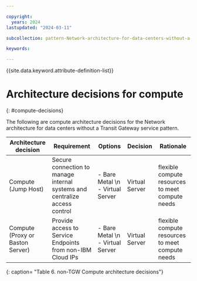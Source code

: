 ```yaml
---

copyright:
  years: 2024
lastupdated: "2024-03-11"

subcollection: pattern-Network-architecture-for-data-centers-without-a-Transit-Gateway-service

keywords:

---
```


{{site.data.keyword.attribute-definition-list}}

# Architecture decisions for compute
{: #compute-decisions}

The following are compute architecture decisions for the Network architecture for data centers without a Transit Gateway service pattern.

| **Architecture decision**        | **Requirement**                                                            | **Options**                                 | **Decision**   | **Rationale**                                    |
|----------------------------------|----------------------------------------------------------------------------|---------------------------------------------|----------------|--------------------------------------------------|
| Compute (Jump Host)              | Secure connection to manage internal systems and centralize access control | - Bare Metal  \n - Virtual Server | Virtual Server | flexible compute resources to meet compute needs |
| Compute (Proxy or Baston Server) | Provide access to Service Endpoints from non-IBM Cloud IPs                 | - Bare Metal  \n - Virtual Server | Virtual Server | flexible compute resources to meet compute needs |
{: caption= "Table 6. non-TGW Compute architecture decisions"}
